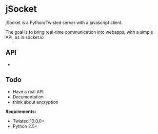 jSocket
=======

jSocket is a Python/Twisted server with a javascript client.

The goal is to bring real-time communication into webapps, with a simple API, as in socket.io

API
---
 - 

Todo
---
 - Have a real API
 - Documentation
 - think about encryption
 
**Requirements:**

- Twisted 10.0.0+
- Python 2.5+
